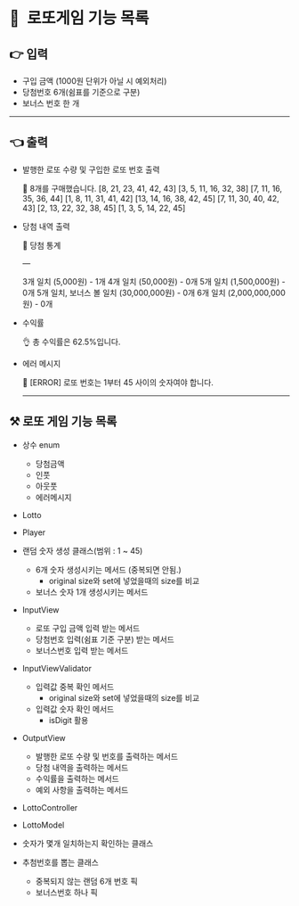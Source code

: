 # 🎉  로또게임 기능 목록

## 👉 입력

- 구입 금액 (1000원 단위가 아닐 시 예외처리)
- 당첨번호 6개(쉼표를 기준으로 구분)
- 보너스 번호 한 개

---

## 👈 출력

- 발행한 로또 수량 및 구입한 로또 번호 출력

    <aside>
    🔢 8개를 구매했습니다.
    [8, 21, 23, 41, 42, 43]
    [3, 5, 11, 16, 32, 38]
    [7, 11, 16, 35, 36, 44]
    [1, 8, 11, 31, 41, 42]
    [13, 14, 16, 38, 42, 45]
    [7, 11, 30, 40, 42, 43]
    [2, 13, 22, 32, 38, 45]
    [1, 3, 5, 14, 22, 45]

    </aside>

- 당첨 내역 출력

    <aside>
    🎉 당첨 통계

  —

  3개 일치 (5,000원) - 1개
  4개 일치 (50,000원) - 0개
  5개 일치 (1,500,000원) - 0개
  5개 일치, 보너스 볼 일치 (30,000,000원) - 0개
  6개 일치 (2,000,000,000원) - 0개

    </aside>

- 수익률

    <aside>
    👌 총 수익률은 62.5%입니다.

    </aside>

- 에러 메시지

    <aside>
    🚫 [ERROR] 로또 번호는 1부터 45 사이의 숫자여야 합니다.

    </aside>
    
  ---


## ⚒️ 로또 게임 기능 목록

- 상수 enum
    - 당첨금액
    - 인풋
    - 아웃풋
    - 에러메시지

- Lotto

- Player

- 랜덤 숫자 생성 클래스(범위 : 1 ~ 45)
    - 6개 숫자 생성시키는 메서드 (중복되면 안됨.)
        - original size와 set에 넣었을때의 size를 비교
    - 보너스 숫자 1개 생성시키는 메서드

- InputView
    - 로또 구입 금액 입력 받는 메서드
    - 당첨번호 입력(쉼표 기준 구분) 받는 메서드
    - 보너스번호 입력 받는 메서드

- InputViewValidator
    - 입력값 중복 확인 메서드
        - original size와 set에 넣었을때의 size를 비교
    - 입력값 숫자 확인 메서드
        - isDigit 활용

- OutputView
    - 발행한 로또 수량 및 번호를 출력하는 메서드
    - 당첨 내역을 출력하는 메서드
    - 수익률을 출력하는 메서드
    - 예외 사항을 출력하는 메서드

- LottoController

- LottoModel

- 숫자가 몇개 일치하는지 확인하는 클래스

- 추첨번호를 뽑는 클래스
    - 중복되지 않는 랜덤 6개 번호 픽
    - 보너스번호 하나 픽
